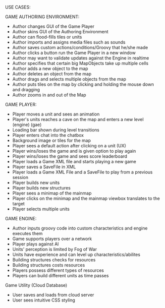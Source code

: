 USE CASES:

GAME AUTHORING ENVIRONMENT:

 - Author changes GUI of the Game Player
 - Author skins GUI of the Authoring Environment
 - Author can flood-fills tiles or units
 - Author imports and assigns media files such as sounds
 - Author saves custom actions/conditions/Groovy that he/she made
 - Author clicks a button run the Game Player in a new window
 - Author may want to validate updates against the Engine in realtime
 - Author specifies that certain big MapObjects take up multiple cells
 - Author adds a new object to the map
 - Author deletes an object from the map
 - Author drags and selects multiple objects from the map
 - Author puts tiles on the map by clicking and holding the mouse down and dragging
 - Author zooms in and out of the Map

GAME PLAYER:

 - Player moves a unit and sees an animation
 - Player's units reaches a cave on the map and enters a new level (engine) (gae)
 - Loading bar shown during level transitions
 - Player enters chat into the chatbox
 - Background image or tiles for the map
 - Player sees a default action after clicking on a unit (UX)
 - Player wins/loses the game and is given option to play again
 - Player wins/loses the game and sees score leaderboard
 - Player loads a Game XML file and starts playing a new game
 - Player saves a SaveFile in XML
 - Player loads a Game XML File and a SaveFile to play from a previous session
 - Player builds new units
 - Player builds new structures
 - Player sees a minimap of the mainmap
 - Player clicks on the minimap and the mainmap viewbox translates to the target
 - Player selects multiple units

GAME ENGINE:

 - Author inputs groovy code into custom characteristics and engine executes them
 - Game supports players over a network
 - Player plays against AI
 - Units' perception is limited by Fog of War
 - Units have experience and can level up characteristics/abilites
 - Building structures checks for resources
 - Building structures costs resources
 - Players possess different types of resources
 - Players can build different units as time passes

Game Utility (Cloud Database)

 - User saves and loads from cloud server
 - User sees intuitive CSS styling
